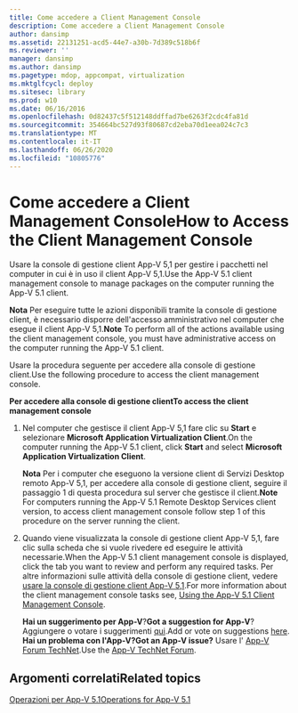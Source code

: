 ```yaml
---
title: Come accedere a Client Management Console
description: Come accedere a Client Management Console
author: dansimp
ms.assetid: 22131251-acd5-44e7-a30b-7d389c518b6f
ms.reviewer: ''
manager: dansimp
ms.author: dansimp
ms.pagetype: mdop, appcompat, virtualization
ms.mktglfcycl: deploy
ms.sitesec: library
ms.prod: w10
ms.date: 06/16/2016
ms.openlocfilehash: 0d82437c5f512148ddffad7be6263f2cdc4fa81d
ms.sourcegitcommit: 354664bc527d93f80687cd2eba70d1eea024c7c3
ms.translationtype: MT
ms.contentlocale: it-IT
ms.lasthandoff: 06/26/2020
ms.locfileid: "10805776"
---
```

# <span data-ttu-id="57eea-103">Come accedere a Client Management Console</span><span class="sxs-lookup"><span data-stu-id="57eea-103">How to Access the Client Management Console</span></span>


<span data-ttu-id="57eea-104">Usare la console di gestione client App-V 5,1 per gestire i pacchetti nel computer in cui è in uso il client App-V 5,1.</span><span class="sxs-lookup"><span data-stu-id="57eea-104">Use the App-V 5.1 client management console to manage packages on the computer running the App-V 5.1 client.</span></span>

<span data-ttu-id="57eea-105">**Nota**  Per eseguire tutte le azioni disponibili tramite la console di gestione client, è necessario disporre dell'accesso amministrativo nel computer che esegue il client App-V 5,1.</span><span class="sxs-lookup"><span data-stu-id="57eea-105">**Note** To perform all of the actions available using the client management console, you must have administrative access on the computer running the App-V 5.1 client.</span></span>

 

<span data-ttu-id="57eea-106">Usare la procedura seguente per accedere alla console di gestione client.</span><span class="sxs-lookup"><span data-stu-id="57eea-106">Use the following procedure to access the client management console.</span></span>

**<span data-ttu-id="57eea-107">Per accedere alla console di gestione client</span><span class="sxs-lookup"><span data-stu-id="57eea-107">To access the client management console</span></span>**

1.  <span data-ttu-id="57eea-108">Nel computer che gestisce il client App-V 5,1 fare clic su **Start** e selezionare **Microsoft Application Virtualization Client**.</span><span class="sxs-lookup"><span data-stu-id="57eea-108">On the computer running the App-V 5.1 client, click **Start** and select **Microsoft Application Virtualization Client**.</span></span>

    <span data-ttu-id="57eea-109">**Nota**  Per i computer che eseguono la versione client di Servizi Desktop remoto App-V 5,1, per accedere alla console di gestione client, seguire il passaggio 1 di questa procedura sul server che gestisce il client.</span><span class="sxs-lookup"><span data-stu-id="57eea-109">**Note** For computers running the App-V 5.1 Remote Desktop Services client version, to access client management console follow step 1 of this procedure on the server running the client.</span></span>

     

2.  <span data-ttu-id="57eea-110">Quando viene visualizzata la console di gestione client App-V 5,1, fare clic sulla scheda che si vuole rivedere ed eseguire le attività necessarie.</span><span class="sxs-lookup"><span data-stu-id="57eea-110">When the App-V 5.1 client management console is displayed, click the tab you want to review and perform any required tasks.</span></span> <span data-ttu-id="57eea-111">Per altre informazioni sulle attività della console di gestione client, vedere [usare la console di gestione client App-V 5,1](using-the-app-v-51-client-management-console.md).</span><span class="sxs-lookup"><span data-stu-id="57eea-111">For more information about the client management console tasks see, [Using the App-V 5.1 Client Management Console](using-the-app-v-51-client-management-console.md).</span></span>

    <span data-ttu-id="57eea-112">**Hai un suggerimento per App-V**?</span><span class="sxs-lookup"><span data-stu-id="57eea-112">**Got a suggestion for App-V**?</span></span> <span data-ttu-id="57eea-113">Aggiungere o votare i suggerimenti [qui](http://appv.uservoice.com/forums/280448-microsoft-application-virtualization).</span><span class="sxs-lookup"><span data-stu-id="57eea-113">Add or vote on suggestions [here](http://appv.uservoice.com/forums/280448-microsoft-application-virtualization).</span></span> **<span data-ttu-id="57eea-114">Hai un problema con l'App-V?</span><span class="sxs-lookup"><span data-stu-id="57eea-114">Got an App-V issue?</span></span>** <span data-ttu-id="57eea-115">Usare l' [App-V Forum TechNet](https://social.technet.microsoft.com/Forums/home?forum=mdopappv).</span><span class="sxs-lookup"><span data-stu-id="57eea-115">Use the [App-V TechNet Forum](https://social.technet.microsoft.com/Forums/home?forum=mdopappv).</span></span>

## <span data-ttu-id="57eea-116">Argomenti correlati</span><span class="sxs-lookup"><span data-stu-id="57eea-116">Related topics</span></span>


[<span data-ttu-id="57eea-117">Operazioni per App-V 5.1</span><span class="sxs-lookup"><span data-stu-id="57eea-117">Operations for App-V 5.1</span></span>](operations-for-app-v-51.md)

 

 





